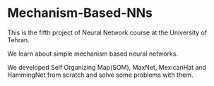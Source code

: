 # Mechanism-Based-NNs

This is the fifth project of Neural Network course at the University of Tehran.

We learn about simple mechanism based neural networks.

We developed Self Organizing Map(SOM), MaxNet, MexicanHat and HammingNet from scratch and solve some problems with them.
